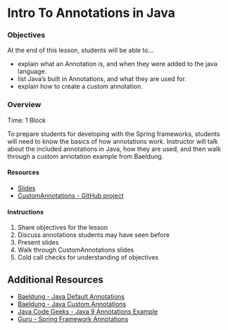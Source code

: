 # Intro To Annotations in Java

### Objectives
At the end of this lesson, students will be able to...
 * explain what an Annotation is, and when they were added to the java language.
 * list Java’s built in Annotations, and what they are used for.
 * explain how to create a custom annotation.

### Overview
Time: 1 Block

To prepare students for developing with the Spring frameworks, students will need to
know the basics of how annotations work.  Instructor will talk about the included 
annotations in Java, how they are used, and then walk through a custom annotation example 
from Baeldung.

#### Resources
  * [Slides](https://docs.google.com/presentation/d/1SfWCpTiBhUP5fmGnPyHlVSZS3_9VUTVdvS8HrfWj5pM/edit?usp=sharing)
  * [CustomAnnotations - GitHub project](https://github.com/rlwing/CustomAnnotations-Example)
  
#### Instructions
  1. Share objectives for the lesson
  1. Discuss annotations students may have seen before
  1. Present slides
  1. Walk through CustomAnnotations slides
  1. Cold call checks for understanding of objectives
  
## Additional Resources
* [Baeldung - Java Default Annotations](https://www.baeldung.com/java-default-annotations)
* [Baeldung - Java Custom Annotations](https://www.baeldung.com/java-custom-annotation)
* [Java Code Geeks - Java 9 Annotations Example](https://examples.javacodegeeks.com/core-java/java-9-annotations-example/)
* [Guru - Spring Framework Annotations](https://springframework.guru/spring-framework-annotations/)
